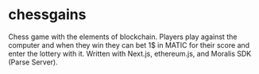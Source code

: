 # chessgains
Chess game with the elements of blockchain. Players play against the computer and when they win they can bet 1$ in MATIC for their score and enter the lottery with it. Written with Next.js, ethereum.js, and Moralis SDK (Parse Server).
